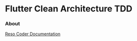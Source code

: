# Flutter Clean Architecture TDD

### About

[Reso Coder Documentation](https://resocoder.com/flutter-clean-architecture-tdd)
